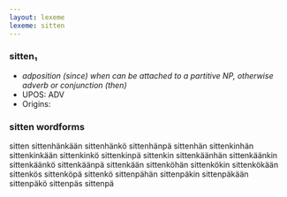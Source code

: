 ```yaml
---
layout: lexeme
lexeme: sitten
---
```


###  sitten₁

* _adposition (since) when can be attached to a partitive NP, otherwise adverb or conjunction (then)_
* UPOS:  ADV
* Origins: 


### sitten wordforms

sitten
sittenhänkään
sittenhänkö
sittenhänpä
sittenhän
sittenkinhän
sittenkinkään
sittenkinkö
sittenkinpä
sittenkin
sittenkäänhän
sittenkäänkin
sittenkäänkö
sittenkäänpä
sittenkään
sittenköhän
sittenkökin
sittenkökään
sittenkös
sittenköpä
sittenkö
sittenpähän
sittenpäkin
sittenpäkään
sittenpäkö
sittenpäs
sittenpä

